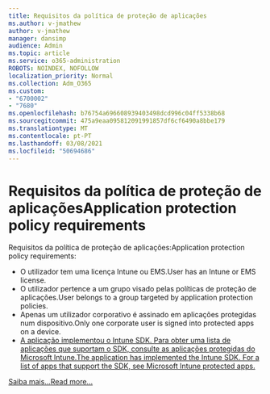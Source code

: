```yaml
---
title: Requisitos da política de proteção de aplicações
ms.author: v-jmathew
author: v-jmathew
manager: dansimp
audience: Admin
ms.topic: article
ms.service: o365-administration
ROBOTS: NOINDEX, NOFOLLOW
localization_priority: Normal
ms.collection: Adm_O365
ms.custom:
- "6700002"
- "7680"
ms.openlocfilehash: b76754a696608939403498dcd996c04ff5338b68
ms.sourcegitcommit: 475a9eaa095812091991857df6cf6490a8bbe179
ms.translationtype: MT
ms.contentlocale: pt-PT
ms.lasthandoff: 03/08/2021
ms.locfileid: "50694686"
---
```

# <a name="application-protection-policy-requirements"></a><span data-ttu-id="ed739-102">Requisitos da política de proteção de aplicações</span><span class="sxs-lookup"><span data-stu-id="ed739-102">Application protection policy requirements</span></span>

<span data-ttu-id="ed739-103">Requisitos da política de proteção de aplicações:</span><span class="sxs-lookup"><span data-stu-id="ed739-103">Application protection policy requirements:</span></span>

- <span data-ttu-id="ed739-104">O utilizador tem uma licença Intune ou EMS.</span><span class="sxs-lookup"><span data-stu-id="ed739-104">User has an Intune or EMS license.</span></span>
- <span data-ttu-id="ed739-105">O utilizador pertence a um grupo visado pelas políticas de proteção de aplicações.</span><span class="sxs-lookup"><span data-stu-id="ed739-105">User belongs to a group targeted by application protection policies.</span></span>
- <span data-ttu-id="ed739-106">Apenas um utilizador corporativo é assinado em aplicações protegidas num dispositivo.</span><span class="sxs-lookup"><span data-stu-id="ed739-106">Only one corporate user is signed into protected apps on a device.</span></span>
- [<span data-ttu-id="ed739-107">A aplicação implementou o Intune SDK. Para obter uma lista de aplicações que suportam o SDK, consulte as aplicações protegidas do Microsoft Intune.</span><span class="sxs-lookup"><span data-stu-id="ed739-107">The application has implemented the Intune SDK. For a list of apps that support the SDK, see Microsoft Intune protected apps.</span></span>](https://docs.microsoft.com/mem/intune/apps/apps-supported-intune-apps)

[<span data-ttu-id="ed739-108">Saiba mais...</span><span class="sxs-lookup"><span data-stu-id="ed739-108">Read more...</span></span>](https://docs.microsoft.com/mem/intune/apps/app-protection-policy)
